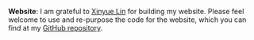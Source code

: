 **Website**: I am grateful to [Xinyue Lin](https://xinyue-lin.com/) for building my website. Please feel welcome to use and re-purpose the code for the website, which you can find at my [GitHub repository](https://github.com/gautamrao/gautamrao.github.io). 
